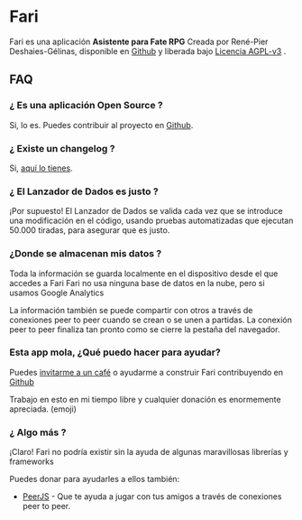 # Fari

Fari es una aplicación <b>Asistente para Fate RPG</b> Creada por René-Pier Deshaies-Gélinas, disponible en [Github](https://github.com/fariapp/fari) y liberada bajo [Licencia AGPL-v3](https://choosealicense.com/licenses/agpl-3.0/) .

## FAQ

### ¿ Es una aplicación Open Source ?

Si, lo es. Puedes contribuir al proyecto en [Github](https://github.com/fariapp/fari).

### ¿ Existe un changelog ?

Si, [aquí lo tienes](/changelog).

### ¿ El Lanzador de Dados es justo ?

¡Por supuesto! El Lanzador de Dados se valida cada vez que se introduce una modificación en el código, usando pruebas automatizadas que ejecutan 50.000 tiradas, para asegurar que es justo.

### ¿Donde se almacenan mis datos ?

Toda la información se guarda localmente en el dispositivo desde el que accedes a Fari
Fari no usa ninguna base de datos en la nube, pero si usamos Google Analytics

La información también se puede compartir con otros a través de conexiones peer to peer cuando se crean o se unen a partidas.
La conexión peer to peer finaliza tan pronto como se cierre la pestaña del navegador.

### Esta app mola, ¿Qué puedo hacer para ayudar?

Puedes [invitarme a un café](https://ko-fi.com/rpdeshaies) o ayudarme a construir Fari contribuyendo en [Github](https://github.com/fariapp/fari)

Trabajo en esto en mi tiempo libre y cualquier donación es enormemente apreciada. (emoji)

### ¿ Algo más ?

¡Claro! Fari no podría existir sin la ayuda de algunas maravillosas librerías y frameworks

Puedes donar para ayudarles a ellos también:

- [PeerJS](https://opencollective.com/peer) - Que te ayuda a jugar con tus amigos a través de conexiones peer to peer.
